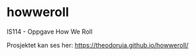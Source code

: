 # howweroll
IS114 - Oppgave How We Roll

Prosjektet kan ses her: https://theodoruia.github.io/howweroll/